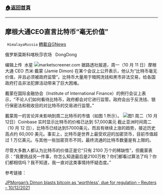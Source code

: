 ###  [:house:返回首頁](https://github.com/ourhimalayas/txt)
---


## 摩根大通CEO直言比特币“毫无价值”
` HimalayaRussia` [轉載自GNews](https://gnews.org/zh-hans/1588631/)

俄罗斯莫斯科喀秋莎农场   DongDong

编辑上传  水星
![](https://assets.gnews.org/wp-content/uploads/2021/10/D.jpg)marketscreener.com
据路透社报道，周一（10 月 11 日）摩根大通 CEO 杰米·戴蒙 (Jamie Dimon) 在某个会议上公开表示，他认为“比特币毫无价值，并且必须被政府监管”。比特币大量用于暗网洗钱和黑市非法交易，给各国政府打击非法犯罪活动带来了巨大困难。

戴蒙在国际金融协会（Institute of International Finance）的例行会议上表示，“不论人们如何看待比特币，政府都会对它进行监管。政府会出于反洗钱、银行保密法和税收目的对比特币的交易进行监管。”

戴蒙周一的言论并未影响到周二比特币的市值（如图 1 所示）。
![](https://assets.gnews.org/wp-content/uploads/2021/10/B.png)图1 周二（10 月 12日）Coinbase 实时显示比特币的价格已达到 57,000美元
截止亚洲时间周二（10 月 12 日），比特币已经达到57000美元，而且有继续上涨的趋势，接近历史高点约 60,000 美元。事实上，比特币是世界上最受欢迎的加密货币，目前市值超过 1 万亿美元。与其他一些加密货币不同，最终流通的比特币数量是有上限的。

尽管大多数人都认为比特币的价值正是它“只有 2100 万个的稀缺性”，但戴蒙表示：“我要挑战另一件事，你怎么知道最后是2100万枚？你们都看过算法了吗？你们都相信吗？我不知道，我一直对这类事情持怀疑态度。”

参考链接：

[JPMorgan’s Dimon blasts bitcoin as ‘worthless’, due for regulation – Reuters – 10/12/2021](https://www.reuters.com/business/jpmorgans-dimon-blasts-bitcoin-worthless-due-regulation-2021-10-11/)
